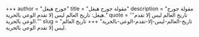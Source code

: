 +++
author = "جورج هيغل"
title = "مقولة جورج هيغل"
description = "مقولة جورج هيغل: تاريخ العالم ليس إلا تقدم الوعي بالحرية."
quote = '''تاريخ العالم ليس إلا تقدم الوعي بالحرية.'''
slug = "تاريخ-العالم-ليس-إلا-تقدم-الوعي-بالحرية"
+++
تاريخ العالم ليس إلا تقدم الوعي بالحرية.
